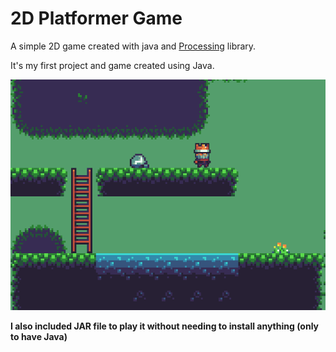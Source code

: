 # 2D Platformer Game

A simple 2D game created with java and [Processing](https://www.processing.org) library.

It's my first project and game created using Java.

![Gameplay image](images/img1.png)

**I also included JAR file to play it without needing to install anything (only to have Java)**
